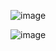 ![image](https://github.com/DelpanDDD/demoekz/assets/98009151/18b944e8-ea03-4a06-a9db-522e0724c830)

![image](https://github.com/DelpanDDD/demoekz/assets/98009151/1136c96b-c615-4984-bc9a-4d9b2a538aa5)
